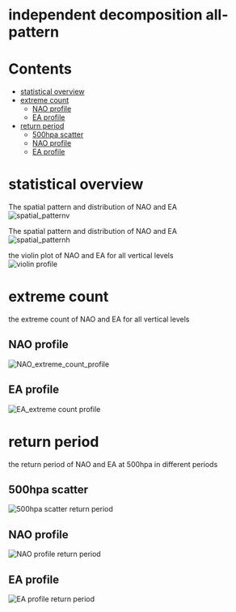 
independent decomposition all-pattern
=====================================

Contents
========

* [statistical overview](#statistical-overview)
* [extreme count](#extreme-count)
	* [NAO profile](#nao-profile)
	* [EA profile](#ea-profile)
* [return period](#return-period)
	* [500hpa scatter](#500hpa-scatter)
	* [NAO profile](#nao-profile)
	* [EA profile](#ea-profile)

# statistical overview


The spatial pattern and distribution of NAO and EA  
![spatial_patternv](plots/quick_plots/dep_all_spatial_pattern_violin500hpa.png)

The spatial pattern and distribution of NAO and EA  
![spatial_patternh](plots/quick_plots/dep_all_spatial_pattern_hist500hpa.png)

the violin plot of NAO and EA for all vertical levels  
![violin profile](plots/quick_plots/dep_all_violin_profile.png)
# extreme count


the extreme count of NAO and EA for all vertical levels
## NAO profile
  
![NAO_extreme_count_profile](plots/quick_plots/dep_all_NAO_extreme_count_profile.png)
## EA profile
  
![EA_extreme count profile](plots/quick_plots/dep_all_EA_extreme_count_profile.png)
# return period


the return period of NAO and EA at 500hpa in different periods
## 500hpa scatter
  
![500hpa scatter return period](plots/quick_plots/dep_all_NAO_return_period_scatter.png)
## NAO profile
  
![NAO profile return period](plots/quick_plots/dep_all_NAO_return_period_profile.png)
## EA profile
  
![EA profile return period](plots/quick_plots/dep_all_EA_return_period_profile.png)